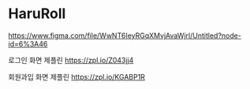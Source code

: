 # HaruRoll

https://www.figma.com/file/WwNT6IeyRGqXMvjAvaWjrl/Untitled?node-id=6%3A46

로그인 화면 제플린
https://zpl.io/Z043jj4

회원과입 화면 제플린
https://zpl.io/KGABP1R
